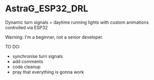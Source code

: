 # AstraG_ESP32_DRL
Dynamic turn signals + daytime running lights with custom animations controlled via ESP32

Warning: I'm a beginner, not a senior developer.

TO DO:
- synchronise turn signals
- add comments
- code cleanup
- pray that everything is gonna work
